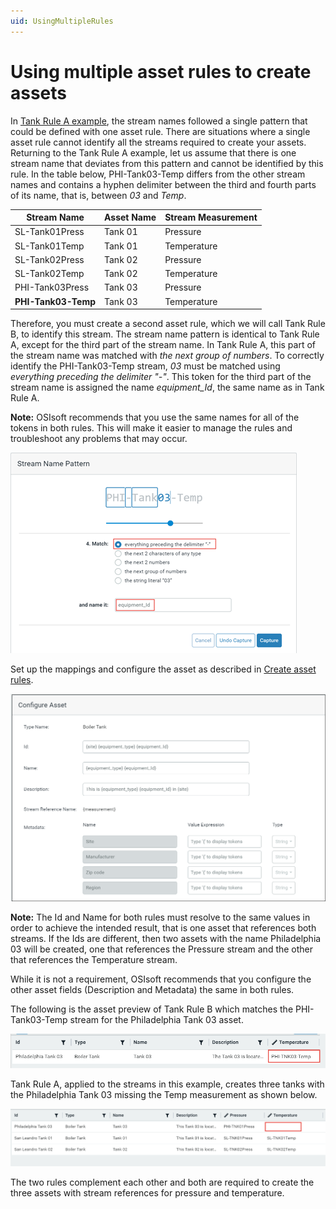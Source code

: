 ```yaml
---
uid: UsingMultipleRules
---
```


# Using multiple asset rules to create assets

 In [Tank Rule A example](xref:CreateAssetRules#tank), the stream names followed a single pattern that could be defined with one asset rule. There are situations where a single asset rule cannot identify all the streams required to create your assets. Returning to the Tank Rule A example, let us assume that there is one stream name that deviates from this pattern and cannot be identified by this rule. In the table below, PHI-Tank03-Temp differs from the other stream names and contains a hyphen delimiter between the third and fourth parts of its name, that is, between *03* and *Temp*.

| Stream Name         | Asset Name | Stream Measurement |
| ------------------- | ---------- | ------------------ |
| SL-Tank01Press      | Tank 01    | Pressure           |
| SL-Tank01Temp       | Tank 01    | Temperature        |
| SL-Tank02Press      | Tank 02    | Pressure           |
| SL-Tank02Temp       | Tank 02    | Temperature        |
| PHI-Tank03Press     | Tank 03    | Pressure           |
| **PHI-Tank03-Temp** | Tank 03    | Temperature        |

Therefore, you must create a second asset rule, which we will call Tank Rule B, to identify this stream. The stream name pattern is identical to Tank Rule A, except for the third part of the stream name. In Tank Rule A, this part of the stream name was matched with *the next group of numbers*. To correctly identify the PHI-Tank03-Temp stream, *03* must be matched using *everything preceding the delimiter "-"*. This token for the third part of the stream name is assigned the name *equipment_Id*, the same name as in Tank Rule A.

**Note:** OSIsoft recommends that you use the same names for all of the tokens in both rules. This will make it easier to manage the rules and troubleshoot any problems that may occur.

![](images/second-rule-token.png)

Set up the mappings and configure the asset as described in [Create asset rules](xref:CreateAssetRules).

![Configure asset - rule 2](images/configure-asset-page-rule2.png)

**Note:** The Id and Name for both rules must resolve to the same values in order to achieve the intended result, that is one asset that references both streams. If the Ids are different, then two assets with the name Philadelphia 03 will be created, one that references the Pressure stream and the other that references the Temperature stream.

While it is not a requirement, OSIsoft recommends that you configure the other asset fields (Description and Metadata) the same in both rules.

The following is the asset preview of Tank Rule B which matches the PHI-Tank03-Temp stream for the Philadelphia Tank 03 asset.

![](images/tank-rule-2-preview.png)

Tank Rule A, applied to the streams in this example, creates three tanks with the Philadelphia Tank 03 missing the Temp measurement as shown below.

![](images/tank-rule-preview.png)

The two rules complement each other and both are required to create the three assets with stream references for pressure and temperature.
